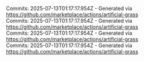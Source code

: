 Commits: 2025-07-13T01:17:17.954Z - Generated via https://github.com/marketplace/actions/artificial-grass
<br>
Commits: 2025-07-13T01:17:17.954Z - Generated via https://github.com/marketplace/actions/artificial-grass
<br>
Commits: 2025-07-13T01:17:17.954Z - Generated via https://github.com/marketplace/actions/artificial-grass
<br>
Commits: 2025-07-13T01:17:17.954Z - Generated via https://github.com/marketplace/actions/artificial-grass
<br>
